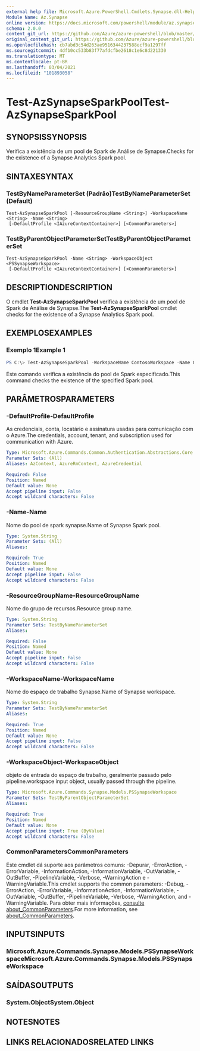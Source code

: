 ```yaml
---
external help file: Microsoft.Azure.PowerShell.Cmdlets.Synapse.dll-Help.xml
Module Name: Az.Synapse
online version: https://docs.microsoft.com/powershell/module/az.synapse/test-azsynapsesparkpool
schema: 2.0.0
content_git_url: https://github.com/Azure/azure-powershell/blob/master/src/Synapse/Synapse/help/Test-AzSynapseSparkPool.md
original_content_git_url: https://github.com/Azure/azure-powershell/blob/master/src/Synapse/Synapse/help/Test-AzSynapseSparkPool.md
ms.openlocfilehash: cb7abd3c54d263ae9516344237588ecf9a1297ff
ms.sourcegitcommit: 4dfb0cc533b83f77afdcfbe2618c1e6c8d221330
ms.translationtype: MT
ms.contentlocale: pt-BR
ms.lasthandoff: 03/04/2021
ms.locfileid: "101893058"
---
```

# <span data-ttu-id="4b83f-101">Test-AzSynapseSparkPool</span><span class="sxs-lookup"><span data-stu-id="4b83f-101">Test-AzSynapseSparkPool</span></span>

## <span data-ttu-id="4b83f-102">SYNOPSIS</span><span class="sxs-lookup"><span data-stu-id="4b83f-102">SYNOPSIS</span></span>
<span data-ttu-id="4b83f-103">Verifica a existência de um pool de Spark de Análise de Synapse.</span><span class="sxs-lookup"><span data-stu-id="4b83f-103">Checks for the existence of a Synapse Analytics Spark pool.</span></span>

## <span data-ttu-id="4b83f-104">SINTAXE</span><span class="sxs-lookup"><span data-stu-id="4b83f-104">SYNTAX</span></span>

### <span data-ttu-id="4b83f-105">TestByNameParameterSet (Padrão)</span><span class="sxs-lookup"><span data-stu-id="4b83f-105">TestByNameParameterSet (Default)</span></span>
```
Test-AzSynapseSparkPool [-ResourceGroupName <String>] -WorkspaceName <String> -Name <String>
 [-DefaultProfile <IAzureContextContainer>] [<CommonParameters>]
```

### <span data-ttu-id="4b83f-106">TestByParentObjectParameterSet</span><span class="sxs-lookup"><span data-stu-id="4b83f-106">TestByParentObjectParameterSet</span></span>
```
Test-AzSynapseSparkPool -Name <String> -WorkspaceObject <PSSynapseWorkspace>
 [-DefaultProfile <IAzureContextContainer>] [<CommonParameters>]
```

## <span data-ttu-id="4b83f-107">DESCRIPTION</span><span class="sxs-lookup"><span data-stu-id="4b83f-107">DESCRIPTION</span></span>
<span data-ttu-id="4b83f-108">O cmdlet **Test-AzSynapseSparkPool** verifica a existência de um pool de Spark de Análise de Synapse.</span><span class="sxs-lookup"><span data-stu-id="4b83f-108">The **Test-AzSynapseSparkPool** cmdlet checks for the existence of a Synapse Analytics Spark pool.</span></span>

## <span data-ttu-id="4b83f-109">EXEMPLOS</span><span class="sxs-lookup"><span data-stu-id="4b83f-109">EXAMPLES</span></span>

### <span data-ttu-id="4b83f-110">Exemplo 1</span><span class="sxs-lookup"><span data-stu-id="4b83f-110">Example 1</span></span>
```powershell
PS C:\> Test-AzSynapseSparkPool -WorkspaceName ContosoWorkspace -Name ContosoSparkPool
```

<span data-ttu-id="4b83f-111">Este comando verifica a existência do pool de Spark especificado.</span><span class="sxs-lookup"><span data-stu-id="4b83f-111">This command checks the existence of the specified Spark pool.</span></span>

## <span data-ttu-id="4b83f-112">PARÂMETROS</span><span class="sxs-lookup"><span data-stu-id="4b83f-112">PARAMETERS</span></span>

### <span data-ttu-id="4b83f-113">-DefaultProfile</span><span class="sxs-lookup"><span data-stu-id="4b83f-113">-DefaultProfile</span></span>
<span data-ttu-id="4b83f-114">As credenciais, conta, locatário e assinatura usadas para comunicação com o Azure.</span><span class="sxs-lookup"><span data-stu-id="4b83f-114">The credentials, account, tenant, and subscription used for communication with Azure.</span></span>

```yaml
Type: Microsoft.Azure.Commands.Common.Authentication.Abstractions.Core.IAzureContextContainer
Parameter Sets: (All)
Aliases: AzContext, AzureRmContext, AzureCredential

Required: False
Position: Named
Default value: None
Accept pipeline input: False
Accept wildcard characters: False
```

### <span data-ttu-id="4b83f-115">-Name</span><span class="sxs-lookup"><span data-stu-id="4b83f-115">-Name</span></span>
<span data-ttu-id="4b83f-116">Nome do pool de spark synapse.</span><span class="sxs-lookup"><span data-stu-id="4b83f-116">Name of Synapse Spark pool.</span></span>

```yaml
Type: System.String
Parameter Sets: (All)
Aliases:

Required: True
Position: Named
Default value: None
Accept pipeline input: False
Accept wildcard characters: False
```

### <span data-ttu-id="4b83f-117">-ResourceGroupName</span><span class="sxs-lookup"><span data-stu-id="4b83f-117">-ResourceGroupName</span></span>
<span data-ttu-id="4b83f-118">Nome do grupo de recursos.</span><span class="sxs-lookup"><span data-stu-id="4b83f-118">Resource group name.</span></span>

```yaml
Type: System.String
Parameter Sets: TestByNameParameterSet
Aliases:

Required: False
Position: Named
Default value: None
Accept pipeline input: False
Accept wildcard characters: False
```

### <span data-ttu-id="4b83f-119">-WorkspaceName</span><span class="sxs-lookup"><span data-stu-id="4b83f-119">-WorkspaceName</span></span>
<span data-ttu-id="4b83f-120">Nome do espaço de trabalho Synapse.</span><span class="sxs-lookup"><span data-stu-id="4b83f-120">Name of Synapse workspace.</span></span>

```yaml
Type: System.String
Parameter Sets: TestByNameParameterSet
Aliases:

Required: True
Position: Named
Default value: None
Accept pipeline input: False
Accept wildcard characters: False
```

### <span data-ttu-id="4b83f-121">-WorkspaceObject</span><span class="sxs-lookup"><span data-stu-id="4b83f-121">-WorkspaceObject</span></span>
<span data-ttu-id="4b83f-122">objeto de entrada do espaço de trabalho, geralmente passado pelo pipeline.</span><span class="sxs-lookup"><span data-stu-id="4b83f-122">workspace input object, usually passed through the pipeline.</span></span>

```yaml
Type: Microsoft.Azure.Commands.Synapse.Models.PSSynapseWorkspace
Parameter Sets: TestByParentObjectParameterSet
Aliases:

Required: True
Position: Named
Default value: None
Accept pipeline input: True (ByValue)
Accept wildcard characters: False
```

### <span data-ttu-id="4b83f-123">CommonParameters</span><span class="sxs-lookup"><span data-stu-id="4b83f-123">CommonParameters</span></span>
<span data-ttu-id="4b83f-124">Este cmdlet dá suporte aos parâmetros comuns: -Depurar, -ErrorAction, -ErrorVariable, -InformationAction, -InformationVariable, -OutVariable, -OutBuffer, -PipelineVariable, -Verbose, -WarningAction e -WarningVariable.</span><span class="sxs-lookup"><span data-stu-id="4b83f-124">This cmdlet supports the common parameters: -Debug, -ErrorAction, -ErrorVariable, -InformationAction, -InformationVariable, -OutVariable, -OutBuffer, -PipelineVariable, -Verbose, -WarningAction, and -WarningVariable.</span></span> <span data-ttu-id="4b83f-125">Para obter mais informações, [consulte about_CommonParameters](http://go.microsoft.com/fwlink/?LinkID=113216).</span><span class="sxs-lookup"><span data-stu-id="4b83f-125">For more information, see [about_CommonParameters](http://go.microsoft.com/fwlink/?LinkID=113216).</span></span>

## <span data-ttu-id="4b83f-126">INPUTS</span><span class="sxs-lookup"><span data-stu-id="4b83f-126">INPUTS</span></span>

### <span data-ttu-id="4b83f-127">Microsoft.Azure.Commands.Synapse.Models.PSSynapseWorkspace</span><span class="sxs-lookup"><span data-stu-id="4b83f-127">Microsoft.Azure.Commands.Synapse.Models.PSSynapseWorkspace</span></span>

## <span data-ttu-id="4b83f-128">SAÍDAS</span><span class="sxs-lookup"><span data-stu-id="4b83f-128">OUTPUTS</span></span>

### <span data-ttu-id="4b83f-129">System.Object</span><span class="sxs-lookup"><span data-stu-id="4b83f-129">System.Object</span></span>
## <span data-ttu-id="4b83f-130">NOTES</span><span class="sxs-lookup"><span data-stu-id="4b83f-130">NOTES</span></span>

## <span data-ttu-id="4b83f-131">LINKS RELACIONADOS</span><span class="sxs-lookup"><span data-stu-id="4b83f-131">RELATED LINKS</span></span>
